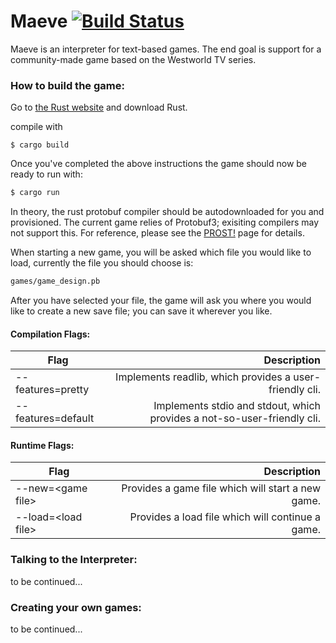 # Maeve [![Build Status](https://travis-ci.org/AnotherGroupChat/maeve.svg?branch=master)](https://travis-ci.org/AnotherGroupChat/maeve)

Maeve is an interpreter for text-based games. The end goal is support for a community-made game based on the Westworld TV series.

### How to build the game:

Go to [the Rust website] and download Rust.

compile with    
```    
$ cargo build  
```    
   
Once you've completed the above instructions the game should now be ready to run with: 
   
```sh  
$ cargo run    
```

In theory, the rust protobuf compiler should be autodownloaded for you and provisioned.
The current game relies of Protobuf3; exisiting compilers may not support this.
For reference, please see the [PROST!](https://github.com/danburkert/prost) page for details.

When starting a new game, you will be asked which file you would like to load, currently the file you should
choose is:
```sh
games/game_design.pb
```
After you have selected your file, the game will ask you where you would like to create a new save file; you
can save it wherever you like.

#### Compilation Flags:
| Flag                   | Description    |
| ------------------     | -------------: |
| --features=pretty      | Implements readlib, which provides a user-friendly cli. |
| --features=default     | Implements stdio and stdout, which provides a not-so-user-friendly cli. |

#### Runtime Flags:
| Flag                   | Description    |
| ------------------     | -------------: |
| --new=\<game file\>      | Provides a game file which will start a new game. |
| --load=\<load file\>     | Provides a load file which will continue a game. |

### Talking to the Interpreter:

to be continued...

### Creating your own games:

to be continued...


[the Rust website]: <https://www.rust-lang.org/en-US/>
